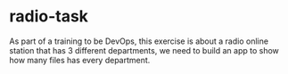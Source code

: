 # radio-task
As part of a training to be DevOps, this exercise is about a radio online station that has 3 different departments, we need to build an app to show how many files has every department.
